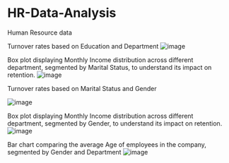 # HR-Data-Analysis
Human Resource data

Turnover rates based on Education and Department
![image](https://github.com/Farhanaislam1/HR-Data-Analysis-/assets/165937850/77cafe59-15a5-45d9-a502-6f9a7434d7a5)

Box plot displaying Monthly Income distribution across different department, segmented by Marital Status, to understand its impact on retention. 
![image](https://github.com/Farhanaislam1/HR-Data-Analysis-/assets/165937850/fc20aabf-c107-4841-a5c6-26d6ae337a2d)

Turnover rates based on Marital Status and Gender

![image](https://github.com/Farhanaislam1/HR-Data-Analysis-/assets/165937850/f4e14de6-f0e6-44f3-9646-622b5e299ec9)

Box plot displaying Monthly Income distribution across different department, segmented by Gender, to understand its impact on retention. 
![image](https://github.com/Farhanaislam1/HR-Data-Analysis-/assets/165937850/c545efe9-d9ce-43b7-b850-050f62baca74)

Bar chart comparing the average Age of employees in the company, segmented by Gender and Department
![image](https://github.com/Farhanaislam1/HR-Data-Analysis-/assets/165937850/b213ff17-2870-42ef-b669-01e603f27c05)

